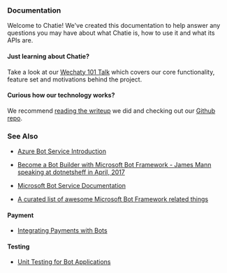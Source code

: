 ### Documentation

Welcome to Chatie! We've created this documentation to help answer any questions you may have about what Chatie is, how to use it and what its APIs are.

#### Just learning about Chatie?

Take a look at our [Wechaty 101 Talk](https://blog.chatie.io/wechaty-101-presentation/) which covers our core functionality, feature set and motivations behind the project.

#### Curious how our technology works?

We recommend [reading the writeup](https://blog.chatie.io/wechaty-the-bot-sdk/) we did and checking out our [Github repo](https://github.com/Chatie/).

### See Also

* [Azure Bot Service Introduction](https://docs.microsoft.com/en-us/azure/bot-service/bot-service-overview-introduction)

* [Become a Bot Builder with Microsoft Bot Framework - James Mann speaking at dotnetsheff in April, 2017](https://pusher.com/sessions/meetup/dotnetsheff/become-a-bot-builder-with-microsoft-bot-framework)
* [Microsoft Bot Service Documentation](https://docs.microsoft.com/en-us/azure/bot-service/)

* [A curated list of awesome Microsoft Bot Framework related things](https://github.com/sozercan/awesome-botframework)

#### Payment

* [Integrating Payments with Bots](https://www.microsoft.com/developerblog/2016/10/31/integrating-payments-with-bots/)

#### Testing

* [Unit Testing for Bot Applications](https://www.microsoft.com/developerblog/2017/01/20/unit-testing-for-bot-applications/)